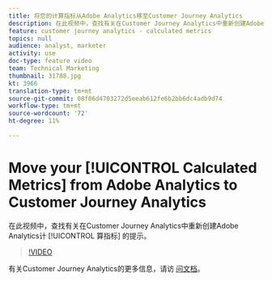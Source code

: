 ```yaml
---
title: 将您的计算指标从Adobe Analytics移至Customer Journey Analytics
description: 在此视频中，查找有关在Customer Journey Analytics中重新创建Adobe Analytics计算指标的提示。
feature: customer journey analytics - calculated metrics
topics: null
audience: analyst, marketer
activity: use
doc-type: feature video
team: Technical Marketing
thumbnail: 31788.jpg
kt: 3966
translation-type: tm+mt
source-git-commit: 08f06d4703272d5eeab612fe6b2bb6dc4adb9d74
workflow-type: tm+mt
source-wordcount: '72'
ht-degree: 11%

---
```



# Move your [!UICONTROL Calculated Metrics] from Adobe Analytics to Customer Journey Analytics

在此视频中，查找有关在Customer Journey Analytics中重新创建Adobe Analytics计 [!UICONTROL 算指标] 的提示。

>[!VIDEO](https://video.tv.adobe.com/v/31788/?quality=12)

有关Customer Journey Analytics的更多信息，请访 [问文档](https://docs.adobe.com/content/help/zh-Hans/analytics-platform/using/cja-landing.html)。

